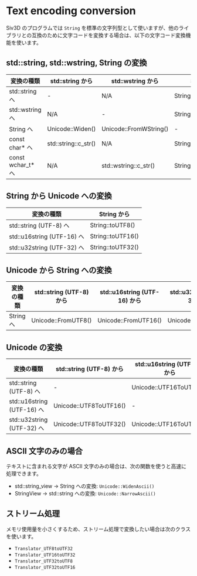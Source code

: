 
# Text encoding conversion

Siv3D のプログラムでは `String` を標準の文字列型として使いますが、他のライブラリとの互換のために文字コードを変換する場合は、以下の文字コード変換機能を使います。

## std::string, std::wstring, String の変換

| 変換の種類            |  std::string から      |  std::wstring から       |  String から               |
|------------------|----------------------|------------------------|--------------------------|
| std::string へ    | -                    | N/A                    | String::narrow()         |
| std::wstring へ   | N/A                  | -                      | String::toWstr()         |
| String へ         | Unicode::Widen()     | Unicode::FromWString() | -                        |
| const char* へ    | std::string::c_str() | N/A                    | String::narrow().c_str() |
| const wchar_t* へ | N/A                  | std::wstring::c_str()  | String::toWstr().c_str() |


## String から Unicode への変換

| 変換の種類                     |  String から        |
|---------------------------|-------------------|
| std::string (UTF-8) へ     | String::toUTF8()  |
| std::u16string (UTF-16) へ | String::toUTF16() |
| std::u32string (UTF-32) へ | String::toUTF32() |


## Unicode から String への変換

| 変換の種類    |  std::string (UTF-8) から |  std::u16string (UTF-16) から |  std::u32string (UTF-32) から |
|----------|-------------------------|-----------------------------|-----------------------------|
| String へ | Unicode::FromUTF8()     | Unicode::FromUTF16()        | Unicode::FromUTF32()        |


## Unicode の変換

| 変換の種類                     |  std::string (UTF-8) から |  std::u16string (UTF-16) から |  std::u32string (UTF-32) から |
|---------------------------|-------------------------|-----------------------------|-----------------------------|
| std::string (UTF-8) へ     | -                       | Unicode::UTF16ToUTF8()      | Unicode::UTF32ToUTF8()      |
| std::u16string (UTF-16) へ | Unicode::UTF8ToUTF16()  | -                           | Unicode::UTF32ToUTF16()     |
| std::u32string (UTF-32) へ | Unicode::UTF8ToUTF32()  | Unicode::UTF16ToUTF32()     | -                           |


## ASCII 文字のみの場合
テキストに含まれる文字が ASCII 文字のみの場合は、次の関数を使うと高速に処理できます。

- std::string_view → String への変換: `Unicode::WidenAscii()`
- StringView → std::string への変換: `Unicode::NarrowAscii()`


## ストリーム処理
メモリ使用量を小さくするため、ストリーム処理で変換したい場合は次のクラスを使います。

 - `Translator_UTF8toUTF32`
 - `Translator_UTF16toUTF32`
 - `Translator_UTF32toUTF8`
 - `Translator_UTF32toUTF16`

